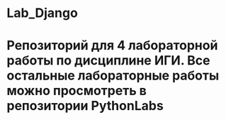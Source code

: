 # Lab_Django
# Репозиторий для 4 лабораторной работы по дисциплине ИГИ. Все остальные лабораторные работы можно просмотреть в репозитории PythonLabs